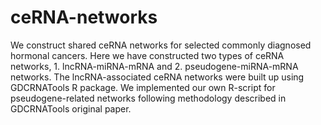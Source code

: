 # ceRNA-networks
We construct shared ceRNA networks for selected commonly diagnosed hormonal cancers.
Here we have constructed two types of ceRNA networks, 1. lncRNA-miRNA-mRNA and 2. pseudogene-miRNA-mRNA networks.
The lncRNA-associated ceRNA networks were built up using GDCRNATools R package. We implemented our own R-script for pseudogene-related networks following methodology described in GDCRNATools original paper.
